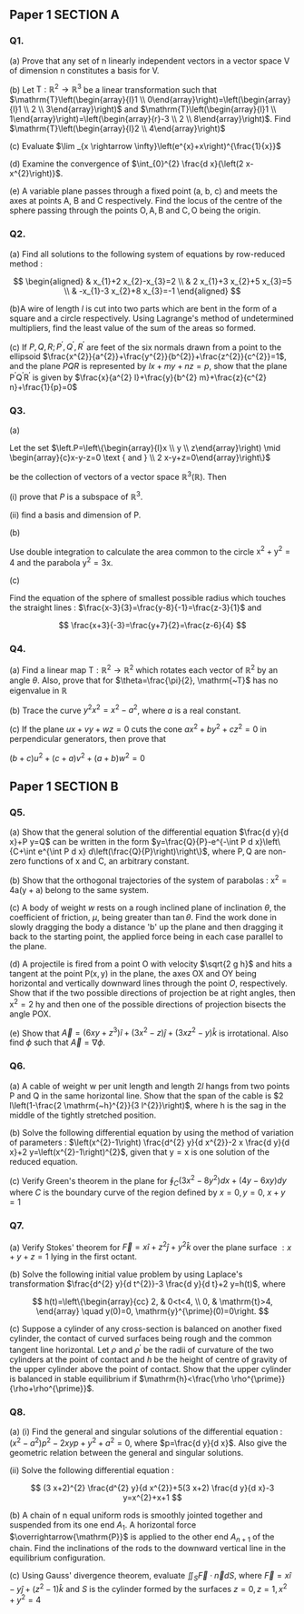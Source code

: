 ## Paper 1 SECTION A

### Q1.

(a) Prove that any set of $\mathrm{n}$ linearly independent vectors in a vector space $\mathrm{V}$ of dimension $\mathrm{n}$ constitutes a basis for $\mathrm{V}$.

(b) Let $\mathrm{T}: \mathbb{R}^{2} \rightarrow \mathbb{R}^{3}$ be a linear transformation such that $\mathrm{T}\left(\begin{array}{l}1 \\ 0\end{array}\right)=\left(\begin{array}{l}1 \\ 2 \\ 3\end{array}\right)$ and $\mathrm{T}\left(\begin{array}{l}1 \\ 1\end{array}\right)=\left(\begin{array}{r}-3 \\ 2 \\ 8\end{array}\right)$. Find $\mathrm{T}\left(\begin{array}{l}2 \\ 4\end{array}\right)$

(c) Evaluate $\lim _{x \rightarrow \infty}\left(e^{x}+x\right)^{\frac{1}{x}}$

(d) Examine the convergence of $\int_{0}^{2} \frac{d x}{\left(2 x-x^{2}\right)}$. 

(e) A variable plane passes through a fixed point (a, b, c) and meets the axes at points A, B and $\mathrm{C}$ respectively. Find the locus of the centre of the sphere passing through the points $\mathrm{O}, \mathrm{A}, \mathrm{B}$ and $\mathrm{C}, \mathrm{O}$ being the origin.

### Q2.

(a) Find all solutions to the following system of equations by row-reduced method :

$$
\begin{aligned}
& x_{1}+2 x_{2}-x_{3}=2 \\
& 2 x_{1}+3 x_{2}+5 x_{3}=5 \\
& -x_{1}-3 x_{2}+8 x_{3}=-1
\end{aligned}
$$

(b)A wire of length $l$ is cut into two parts which are bent in the form of a square and a circle respectively. Using Lagrange's method of undetermined multipliers, find the least value of the sum of the areas so formed.

(c) If $P, Q, R ; P^{\prime}, Q^{\prime}, R^{\prime}$ are feet of the six normals drawn from a point to the ellipsoid $\frac{x^{2}}{a^{2}}+\frac{y^{2}}{b^{2}}+\frac{z^{2}}{c^{2}}=1$, and the plane $P Q R$ is represented by $l x+m y+n z=p$, show that the plane $\mathrm{P}^{\prime} \mathrm{Q}^{\prime} \mathrm{R}^{\prime}$ is given by $\frac{x}{a^{2} l}+\frac{y}{b^{2} m}+\frac{z}{c^{2} n}+\frac{1}{p}=0$ 



### Q3. 

(a)

Let the set $\left.P=\left\{\begin{array}{l}x \\ y \\ z\end{array}\right) \mid \begin{array}{c}x-y-z=0 \text { and } \\ 2 x-y+z=0\end{array}\right\}$

be the collection of vectors of a vector space $\mathbb{R}^{3}(\mathbb{R})$. Then

(i) prove that $P$ is a subspace of $\mathbb{R}^{3}$.

(ii) find a basis and dimension of $\mathrm{P}$. 

(b) 

Use double integration to calculate the area common to the circle $\mathrm{x}^{2}+\mathrm{y}^{2}=4$ and the parabola $\mathrm{y}^{2}=3 \mathrm{x}$.

(c) 

Find the equation of the sphere of smallest possible radius which touches the straight lines : $\frac{x-3}{3}=\frac{y-8}{-1}=\frac{z-3}{1}$ and

$$
\frac{x+3}{-3}=\frac{y+7}{2}=\frac{z-6}{4}
$$

### Q4. 

(a) Find a linear map $\mathrm{T}: \mathbb{R}^{2} \rightarrow \mathbb{R}^{2}$ which rotates each vector of $\mathbb{R}^{2}$ by an angle $\theta$. Also, prove that for $\theta=\frac{\pi}{2}, \mathrm{~T}$ has no eigenvalue in $\mathbb{R}$ 

(b) Trace the curve $y^{2} x^{2}=x^{2}-a^{2}$, where $a$ is a real constant.

(c) If the plane $u x+v y+w z=0$ cuts the cone $a x^{2}+b y^{2}+c z^{2}=0$ in perpendicular generators, then prove that

$(b+c) u^{2}+(c+a) v^{2}+(a+b) w^{2}=0$

## Paper 1 SECTION B

### Q5. 

(a) Show that the general solution of the differential equation $\frac{d y}{d x}+P y=Q$ can be written in the form $y=\frac{Q}{P}-e^{-\int P d x}\left\{C+\int e^{\int P d x} d\left(\frac{Q}{P}\right)\right\}$, where $\mathrm{P}, \mathrm{Q}$ are non-zero functions of $\mathrm{x}$ and $\mathrm{C}$, an arbitrary constant.

(b) Show that the orthogonal trajectories of the system of parabolas : $\mathrm{x}^{2}=4 \mathrm{a}(\mathrm{y}+\mathrm{a})$ belong to the same system.

(c) A body of weight $w$ rests on a rough inclined plane of inclination $\theta$, the coefficient of friction, $\mu$, being greater than $\tan \theta$. Find the work done in slowly dragging the body a distance 'b' up the plane and then dragging it back to the starting point, the applied force being in each case parallel to the plane.

(d) A projectile is fired from a point $\mathrm{O}$ with velocity $\sqrt{2 g h}$ and hits a tangent at the point $\mathrm{P}(\mathrm{x}, \mathrm{y})$ in the plane, the axes $\mathrm{OX}$ and $\mathrm{OY}$ being horizontal and vertically downward lines through the point $O$, respectively. Show that if the two possible directions of projection be at right angles, then $\mathrm{x}^{2}=2$ hy and then one of the possible directions of projection bisects the angle POX. 

(e) Show that $\vec{A}=\left(6 x y+z^{3}\right) \hat{i}+\left(3 x^{2}-z\right) \hat{j}+\left(3 x z^{2}-y\right) \hat{k}$ is irrotational. Also find $\phi$ such that $\vec{A}=\nabla \phi$.

### Q6. 

(a) A cable of weight w per unit length and length $2 l$ hangs from two points $\mathrm{P}$ and $\mathrm{Q}$ in the same horizontal line. Show that the span of the cable is $2 l\left(1-\frac{2 \mathrm{~h}^{2}}{3 l^{2}}\right)$, where $\mathrm{h}$ is the sag in the middle of the tightly stretched position.

(b) Solve the following differential equation by using the method of variation of parameters : $\left(x^{2}-1\right) \frac{d^{2} y}{d x^{2}}-2 x \frac{d y}{d x}+2 y=\left(x^{2}-1\right)^{2}$, given that $\mathrm{y}=\mathrm{x}$ is one solution of the reduced equation.

(c) Verify Green's theorem in the plane for $\oint_{C}\left(3 x^{2}-8 y^{2}\right) d x+(4 y-6 x y) d y$ where $C$ is the boundary curve of the region defined by $x=0, y=0$, $x+y=1$

### Q7. 

(a) Verify Stokes' theorem for $\vec{F}=x \hat{i}+z^{2} \hat{j}+y^{2} \hat{k}$ over the plane surface $: x+y+z=1$ lying in the first octant. 


(b) Solve the following initial value problem by using Laplace's transformation $\frac{d^{2} y}{d t^{2}}-3 \frac{d y}{d t}+2 y=h(t)$, where

$$
h(t)=\left\{\begin{array}{cc}
2, & 0<t<4, \\
0, & \mathrm{t}>4,
\end{array} \quad y(0)=0, \mathrm{y}^{\prime}(0)=0\right.
$$

(c) Suppose a cylinder of any cross-section is balanced on another fixed cylinder, the contact of curved surfaces being rough and the common tangent line horizontal. Let $\rho$ and $\rho^{\prime}$ be the radii of curvature of the two cylinders at the point of contact and $h$ be the height of centre of gravity of the upper cylinder above the point of contact. Show that the upper cylinder is balanced in stable equilibrium if $\mathrm{h}<\frac{\rho \rho^{\prime}}{\rho+\rho^{\prime}}$.

### Q8. 

(a) (i) Find the general and singular solutions of the differential equation : $\left(x^{2}-a^{2}\right) p^{2}-2 x y p+y^{2}+a^{2}=0$, where $p=\frac{d y}{d x}$. Also give the geometric relation between the general and singular solutions.

(ii) Solve the following differential equation :

$$
(3 x+2)^{2} \frac{d^{2} y}{d x^{2}}+5(3 x+2) \frac{d y}{d x}-3 y=x^{2}+x+1
$$

(b) $\mathrm{A}$ chain of $\mathrm{n}$ equal uniform rods is smoothly jointed together and suspended from its one end $A_{1}$. A horizontal force $\overrightarrow{\mathrm{P}}$ is applied to the other end $A_{n+1}$ of the chain. Find the inclinations of the rods to the downward vertical line in the equilibrium configuration.

(c) Using Gauss' divergence theorem, evaluate $\iint_{S} \vec{F} \cdot \vec{n} d S$, where $\vec{F}=x \hat{i}-y \hat{j}+\left(z^{2}-1\right) \hat{k}$ and $S$ is the cylinder formed by the surfaces $z=0, z=1, x^{2}+y^{2}=4$
